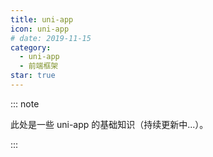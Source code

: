 ```yaml
---
title: uni-app
icon: uni-app
# date: 2019-11-15
category:
  - uni-app
  - 前端框架
star: true
---
```


::: note

此处是一些 uni-app 的基础知识（持续更新中...）。

:::

<!-- more -->
